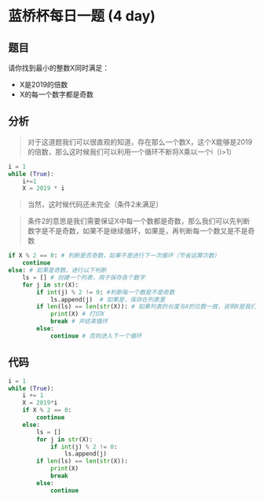 # 蓝桥杯每日一题 (4 day)

## __题目__

请你找到最小的整数X同时满足：
* X是2019的倍数
* X的每一个数字都是奇数


## __分析__

> 对于这道题我们可以很直观的知道，存在那么一个数X，这个X能够是2019的倍数，那么这时候我们可以利用一个循环不断将X乘以一个i（i>1）

```python
i = 1
while (True):
	i+=1
	X = 2019 * i
```

> 当然，这时候代码还未完全（条件2未满足）

> 条件2的意思是我们需要保证X中每一个数都是奇数，那么我们可以先判断数字是不是奇数，如果不是继续循环，如果是，再判断每一个数又是不是奇数

```python
if X % 2 == 0: # 判断是否奇数，如果不是进行下一次循环（节省运算次数）
	continue
else: # 如果是奇数，进行以下判断
	ls = [] # 创建一个列表，用于保存各个数字
	for j in str(X):
		if int(j) % 2 != 0: #判断每一个数是不是奇数 
			ls.append(j)  # 如果是，保存在列表里
		if len(ls) == len(str(X)): # 如果列表的长度与X的位数一致，说明X是我们需要的数
			print(X) # 打印X
			break # 并结束循环
		else: 
			continue # 否则进入下一个循环	
```

## __代码__
```python
i = 1
while (True):
	i += 1
	X = 2019*i
	if X % 2 == 0:
		continue
	else:
		ls = []
		for j in str(X):
			if int(j) % 2 != 0:
				ls.append(j)
		if len(ls) == len(str(X)):
			print(X)
			break
		else:
			continue
```

